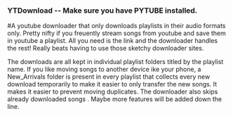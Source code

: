 ### YTDownload -- Make sure you have PYTUBE installed.
#A youtube downloader that only downloads playlists in their audio formats only.
Pretty  nifty if you freuently stream songs from youtube and save them in youtube a playlist. All you need is the link and the downloader handles the rest!
Really beats having to use those sketchy downloader sites.

The downloads are all kept in individual playlist folders titled by the playlist name.
If you like moving songs to another device ike your phone, a New_Arrivals folder is present in every playlist that collects every new download temporarily to make it easier to only transfer the new songs.
It makes it easier to prevent moving duplicates.
The downloader also skips already downloaded songs . 
Maybe more features will be added down the line.


